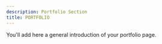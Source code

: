 ```yaml
---
description: Portfolio Section
title: PORTFOLIO
---
```


You'll add here a general introduction of your portfolio page.